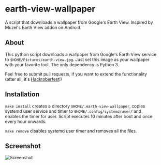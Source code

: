 # earth-view-wallpaper
A script that downloads a wallpaper from Google's Earth View. Inspired by Muzei's Earth View addon on Android.

## About
This python script downloads a wallpaper from Google's Earth View service to `$HOME/Pictures/earth-view.jpg`. Just set this image as your wallpaper with your favorite tool. The only dependency is Python 3.

Feel free to submit pull requests, if you want to extend the functionality (after all, it's [Hacktoberfest](https://hacktoberfest.digitalocean.com/)!)

## Installation
`make install` creates a directory `$HOME/.earth-view-wallpaper`, copies systemd user service and timer to `$HOME/.config/systemd/user/` and enables the timer for user. Script executes 10 minutes after boot and once every hour onwards.

`make remove` disables systemd user timer and removes all the files.

## Screenshot
![Screenshot](screenshot.png)
